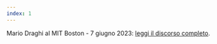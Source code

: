 ```yaml
---
index: 1
---
```


Mario Draghi al MIT Boston - 7 giugno 2023: <a href="/assets/2023-06-07-draghi-discorso-mit.pdf" target="_blank">leggi il discorso completo</a>.
